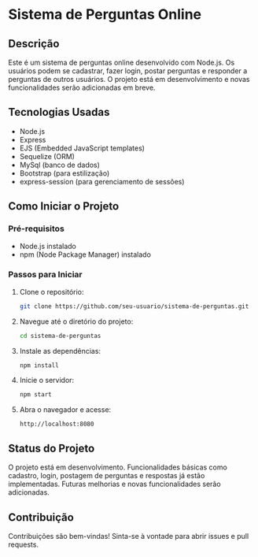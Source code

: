 # Sistema de Perguntas Online

## Descrição
Este é um sistema de perguntas online desenvolvido com Node.js. Os usuários podem se cadastrar, fazer login, postar perguntas e responder a perguntas de outros usuários. O projeto está em desenvolvimento e novas funcionalidades serão adicionadas em breve.

## Tecnologias Usadas
- Node.js
- Express
- EJS (Embedded JavaScript templates)
- Sequelize (ORM)
- MySql (banco de dados)
- Bootstrap (para estilização)
- express-session (para gerenciamento de sessões)

## Como Iniciar o Projeto

### Pré-requisitos
- Node.js instalado
- npm (Node Package Manager) instalado

### Passos para Iniciar
1. Clone o repositório:
   ```bash
   git clone https://github.com/seu-usuario/sistema-de-perguntas.git
   ```
2. Navegue até o diretório do projeto:
   ```bash
   cd sistema-de-perguntas
   ```
3. Instale as dependências:
   ```bash
   npm install
   ```
4. Inicie o servidor:
   ```bash
   npm start
   ```
5. Abra o navegador e acesse:
   ```
   http://localhost:8080
   ```

## Status do Projeto
O projeto está em desenvolvimento. Funcionalidades básicas como cadastro, login, postagem de perguntas e respostas já estão implementadas. Futuras melhorias e novas funcionalidades serão adicionadas.

## Contribuição
Contribuições são bem-vindas! Sinta-se à vontade para abrir issues e pull requests.
